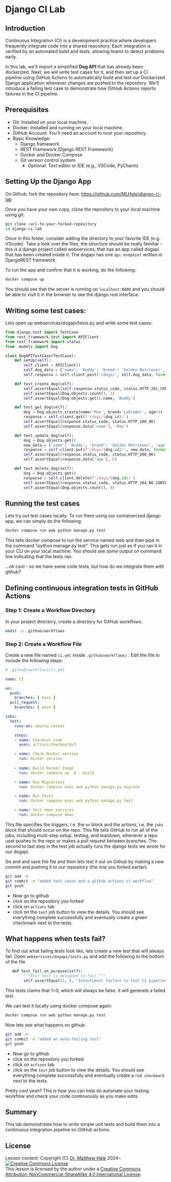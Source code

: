 # Django CI Lab

## Introduction
Continuous Integration (CI) is a development practice where developers frequently integrate code into a shared repository. Each integration is verified by an automated build and tests, allowing teams to detect problems early.

In this lab, we'll import a simplified **Dog API** that has already been dockerized. Next, we will write test cases for it, and then set up a CI pipeline using GitHub Actions to automatically build and test our Dockerized Django application whenever changes are pushed to the repository. We'll introduce a failing test case to demonstrate how GitHub Actions reports failures in the CI pipeline.

## Prerequisites
- Git: Installed on your local machine.
- Docker: Installed and running on your local machine.
- GitHub Account: You'll need an account to host your repository.
- Basic Knowledge:
  - Django framework
  - REST Framework (Django REST Framework)
  - Docker and Docker Compose
  - Git version control system
    - Optional: Text editor or IDE (e.g., VSCode, PyCharm)

## Setting Up the Django App  
On Github, fork the repository here: https://github.com/MLHale/django-ci-lab

Once you have your own copy, clone the repository to your local machine using git:

```bash
git clone <url-to-your-forked-repository
cd django-ci-lab
```

Once in this folder, consider adding the directory to your favorite IDE (e.g. VScode). Take a look over the files, the structure should be really familiar - this is a django project called webservices, that has an app called dogapi that has been created inside it. The dogapi has one `api endpoint` written in DjangoREST framework.

To run the app and confirm that it is working, do the following:

```bash
docker compose up
```

You should see that the server is running on `localhost:8000` and you should be able to visit it in the browser to see the django rest interface.

## Writing some test cases:
Lets open up webservices/dogapi/tests.py and write some test cases:

```python
from django.test import TestCase
from rest_framework.test import APIClient
from rest_framework import status
from .models import Dog

class DogAPITestCase(TestCase):
    def setUp(self):
        self.client = APIClient()
        self.dog_data = {'name': 'Buddy', 'breed': 'Golden Retriever', 'age': 5}
        self.response = self.client.post('/dogs/', self.dog_data, format='json')

    def test_create_dog(self):
        self.assertEqual(self.response.status_code, status.HTTP_201_CREATED)
        self.assertEqual(Dog.objects.count(), 1)
        self.assertEqual(Dog.objects.get().name, 'Buddy')

    def test_get_dog(self):
        dog = Dog.objects.create(name='Max', breed='Labrador', age=3)
        response = self.client.get(f'/dogs/{dog.id}/')
        self.assertEqual(response.status_code, status.HTTP_200_OK)
        self.assertEqual(response.data['name'], 'Max')

    def test_update_dog(self):
        dog = Dog.objects.get()
        new_data = {'name': 'Buddy', 'breed': 'Golden Retriever', 'age': 6}
        response = self.client.put(f'/dogs/{dog.id}/', new_data, format='json')
        self.assertEqual(response.status_code, status.HTTP_200_OK)
        self.assertEqual(response.data['age'], 6)

    def test_delete_dog(self):
        dog = Dog.objects.get()
        response = self.client.delete(f'/dogs/{dog.id}/')
        self.assertEqual(response.status_code, status.HTTP_204_NO_CONTENT)
        self.assertEqual(Dog.objects.count(), 0)
```

## Running the test cases
Lets try out test cases locally. To run them using our containerized django app, we can simply do the following:

```bash
docker compose run web python manage.py test
```

This tells docker compose to run the service named web and then pipe in the command "python manage.py test". This gets run just as if you ran it in your CLI on your local machine. You should see some output on command line indicating that the tests ran.

...ok cool - so we have some code tests, but how do we integrate them with github?

## Defining continuous integration tests in GitHub Actions

### Step 1: Create a Workflow Directory
In your project directory, create a directory for GitHub workflows.

```bash
mkdir -p .github/workflows
```

### Step 2: Create a Workflow File
Create a new file named `ci.yml` inside `.github/workflows/.` Edit the file to include the following steps:

```yml
# .github/workflows/ci.yml

name: CI

on:
  push:
    branches: [ main ]
  pull_request:
    branches: [ main ]

jobs:
  test:
    runs-on: ubuntu-latest

    steps:
    - name: Checkout code
      uses: actions/checkout@v3

    - name: Check Docker version
      run: docker version
      
    - name: Build Docker Image
      run: docker compose up -d --build

    - name: Run Migrations
      run: docker compose exec web python manage.py migrate

    - name: Run Tests
      run: docker compose exec web python manage.py test

    - name: Shut down services
      run: docker compose down
```

This file specifies the triggers, i.e. the `on` block and the actions, i.e. the `jobs` block that should occur on the repo. This file tells GitHub to run all of the jobs, including multi-step setup, testing, and teardown, whenever a repo user pushes to the repo or makes a pull request between branches. The second to last step in the test job actually runs the django tests we wrote for our dogapi.

Go and and save the file and then lets test it out on Github by making a new commit and pushing it to our repository (the one you forked earlier).

```bash
git add -A
git commit -m "added test cases and a github actions ci workflow"
git push
```

- Now go to github
- click on the repository you forked
- click on `actions` tab
- click on the `test` job button to view the details. You should see everything complete successfully and eventually create a green checkmark next to the tests.

## What happens when tests fail?
To find out what failing tests look like, lets create a new test that will always fail. Open `webservices/dogapi/tests.py` and add the following to the bottom of the file

```python
   def test_fail_on_purpose(self):
        """This test is designed to fail."""
        self.assertEqual(1, 0, "Intentional failure to test CI pipeline")
```

This tests claims that 1=0, which will always be false. It will generate a failed test.

We can test it locally using docker compose again:

```bash
docker compose run web python manage.py test
```

Now lets see what happens on github:
```bash
git add -A
git commit -m "added an auto-failing test"
git push
```

- Now go to github
- click on the repository you forked
- click on `actions` tab
- click on the `test` job button to view the details. You should see everything complete successfully and eventually create a `red checkmark` next to the tests.

Pretty cool yeah? This is how you can help do automate your testing workflow and check your code continuously as you make edits.


## Summary

This lab demonstrates how to write simple unit tests and build them into a continuous integration pipeline on GitHub actions.

## License
Lesson content: Copyright (C) [Dr. Matthew Hale](http://faculty.ist.unomaha.edu/mhale/) 2024-.  
<a rel="license" href="http://creativecommons.org/licenses/by-nc-sa/4.0/"><img alt="Creative Commons License" style="border-width:0" src="https://i.creativecommons.org/l/by-nc-sa/4.0/88x31.png" /></a><br /><span xmlns:dct="http://purl.org/dc/terms/" property="dct:title">This lesson</span> is licensed by the author under a <a rel="license" href="http://creativecommons.org/licenses/by-nc-sa/4.0/">Creative Commons Attribution-NonCommercial-ShareAlike 4.0 International License</a>.

